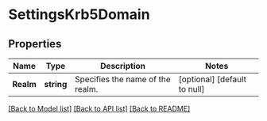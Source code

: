 # SettingsKrb5Domain

## Properties
Name | Type | Description | Notes
------------ | ------------- | ------------- | -------------
**Realm** | **string** | Specifies the name of the realm. | [optional] [default to null]

[[Back to Model list]](../README.md#documentation-for-models) [[Back to API list]](../README.md#documentation-for-api-endpoints) [[Back to README]](../README.md)


